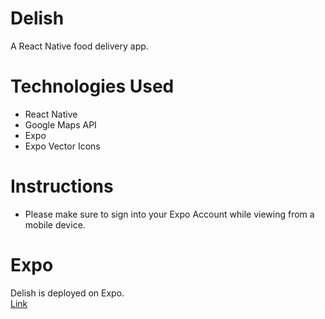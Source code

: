 # Delish

A React Native food delivery app.

# Technologies Used

- React Native
- Google Maps API
- Expo 
- Expo Vector Icons

# Instructions

- Please make sure to sign into your Expo Account while viewing from a mobile device.

# Expo 

Delish is deployed on Expo.  
[Link](https://expo.io/@candytuft/projects/delish)
